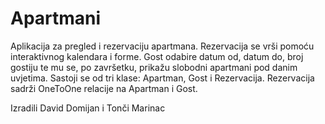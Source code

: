 # Apartmani
Aplikacija za pregled i rezervaciju apartmana. Rezervacija se vrši pomoću interaktivnog kalendara i forme. Gost odabire datum od, datum do, broj gostiju te mu se, po završetku, prikažu slobodni apartmani pod danim uvjetima. Sastoji se od tri klase: Apartman, Gost i Rezervacija. Rezervacija sadrži OneToOne relacije na Apartman i Gost.

Izradili David Domijan i Tonči Marinac
